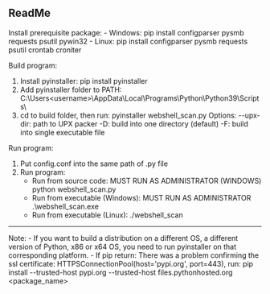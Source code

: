 ReadMe
--------------------------------------------
Install prerequisite package:
    - Windows: 
        pip install configparser pysmb requests psutil pywin32
    - Linux:
        pip install configparser pysmb requests psutil crontab croniter

Build program:
1. Install pyinstaller: 
    pip install pyinstaller
2. Add pyinstaller folder to PATH: 
    C:\Users\<username>\AppData\Local\Programs\Python\Python39\Scripts\
3. cd to build folder, then run: 
    pyinstaller <options> webshell_scan.py
Options:
    --upx-dir: path to UPX packer
    -D: build into one directory (default)
    -F: build into single executable file

Run program:
1. Put config.conf into the same path of .py file
2. Run program:
    - Run from source code: MUST RUN AS ADMINISTRATOR (WINDOWS)
        python webshell_scan.py
    - Run from executable (Windows): MUST RUN AS ADMINISTRATOR
        .\webshell_scan.exe
    - Run from executable (Linux):
        ./webshell_scan

--------------------------------------------
Note:
    - If you want to build a distribution on a different OS, a different version of Python, x86 or x64 OS, you need to run pyinstaller on that corresponding platform.
    - If pip return: There was a problem confirming the ssl certificate: HTTPSConnectionPool(host='pypi.org', port=443), run:
        pip install --trusted-host pypi.org --trusted-host files.pythonhosted.org <package_name>